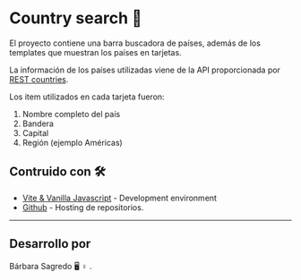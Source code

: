 # Country search :rocket: 
El proyecto contiene una barra buscadora de países, además de los templates que muestran los países en tarjetas.

La información de los países utilizadas viene de la API proporcionada por [REST countries](https://restcountries.eu). 

Los item utilizados en cada tarjeta fueron:
1. Nombre completo del país
1. Bandera
1. Capital
1. Región (ejemplo Américas)

## Contruido con :hammer_and_wrench: 
* [Vite & Vanilla Javascript](https://www.javascript.com/) - Development environment
* [Github](www.github.com) - Hosting de repositorios.


---

## Desarrollo por
Bárbara Sagredo :desktop_computer: :female_sign: .
